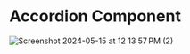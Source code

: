 # Accordion Component

![Screenshot 2024-05-15 at 12 13 57 PM (2)](https://github.com/venkata-naveen-varma/react-mini-apps/assets/115595566/c79d63bf-585f-47f0-9b09-9069ead543b5)

